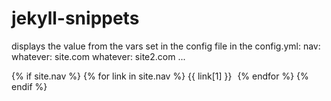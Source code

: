 # jekyll-snippets

displays the value from the vars set in the config file
in the config.yml:
nav:
  whatever: site.com
  whatever: site2.com
  ...
<div class="link-wrapper-mobile">
    {% if site.nav %}
        {% for link in site.nav %}
           {{ link[1] }}
           <span style="margin-left: 5px;"></span>
        {% endfor %}
    {% endif %}
</div>
